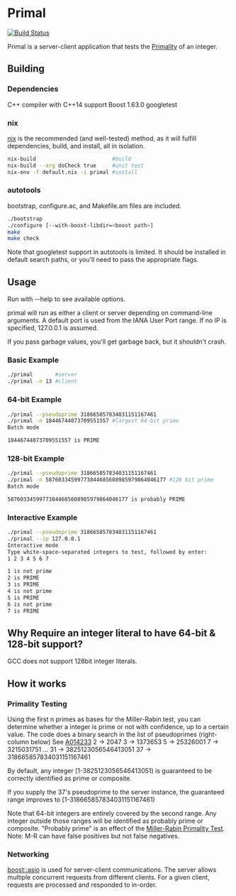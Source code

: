 # Primal
[![Build Status](https://travis-ci.org/aschult5/primal.svg?branch=master)](https://travis-ci.org/aschult5/primal)


Primal is a server-client application that tests the [Primality] of an integer.

## Building
### Dependencies
C++ compiler with C++14 support
Boost 1.63.0
googletest

### nix
[nix] is the recommended (and well-tested) method, as it will fulfill dependencies, build, and install, all in isolation.
```sh
nix-build                        #build
nix-build --arg doCheck true     #unit test
nix-env -f default.nix -i primal #install
```

### autotools
bootstrap, configure.ac, and Makefile.am files are included.
```sh
./bootstrap
./configure [--with-boost-libdir=<boost path>]
make
make check
```
Note that googletest support in autotools is limited.
It should be installed in default search paths, or you'll need to pass the appropriate flags.


## Usage
Run with --help to see available options.

primal will run as either a client or server depending on command-line arguments.
A default port is used from the IANA User Port range.
If no IP is specified, 127.0.0.1 is assumed.

If you pass garbage values, you'll get garbage back, but it shouldn't crash.

### Basic Example
```sh
./primal       #server
./primal -n 13 #client
```

### 64-bit Example
```sh
./primal --pseudoprime 318665857834031151167461
./primal -n 18446744073709551557 #largest 64-bit prime
Batch mode

18446744073709551557 is PRIME
```

### 128-bit Example
```sh
./primal --pseudoprime 318665857834031151167461
./primal -n 58760334599773844685608985979864046177 #128 bit prime
Batch mode

58760334599773844685608985979864046177 is probably PRIME
```

### Interactive Example
```sh
./primal --pseudoprime 318665857834031151167461
./primal --ip 127.0.0.1
Interactive mode
Type white-space-separated integers to test, followed by enter:
1 2 3 4 5 6 7

1 is not prime
2 is PRIME
3 is PRIME
4 is not prime
5 is PRIME
6 is not prime
7 is PRIME
```


## Why Require an integer literal to have 64-bit & 128-bit support?
GCC does not support 128bit integer literals.

## How it works
### Primality Testing
Using the first n primes as bases for the Miller-Rabin test, you can determine whether a integer is prime or not
with confidence, up to a certain value. The code does a binary search in the list of pseudoprimes (right-column below) See [A014233]
2 -> 2047
3 -> 1373653
5 -> 25326001
7 -> 3215031751
...
31 -> 3825123056546413051
37 -> 318665857834031151167461

By default, any integer [1-3825123056546413051) is guaranteed to be correctly identified as prime or composite.

If you supply the 37's pseudoprime to the server instance,
the guaranteed range improves to [1-318665857834031151167461)

Note that 64-bit integers are entirely covered by the second range.
Any integer outside those ranges will be identified as probably prime or composite.
"Probably prime" is an effect of the [Miller-Rabin Primality Test].
Note: M-R can have false positives but not false negatives.

### Networking
[boost::asio] is used for server-client communications.
The server allows multiple concurrent requests from different clients.
For a given client, requests are processed and responded to in-order.


[Primality]: <https://en.wikipedia.org/wiki/Primality_test>
[nix]: <https://nixos.org/nix>
[Miller-Rabin Primality Test]: <https://en.wikipedia.org/wiki/Miller%E2%80%93Rabin_primality_test>
[A014233]: <http://oeis.org/A014233>
[boost::asio]: <http://www.boost.org/doc/libs/1_63_0/doc/html/boost_asio/reference.html>
